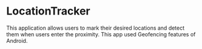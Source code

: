 # LocationTracker
This application allows users to mark their desired locations and detect them when users enter the proximity. This app used Geofencing features of Android.
